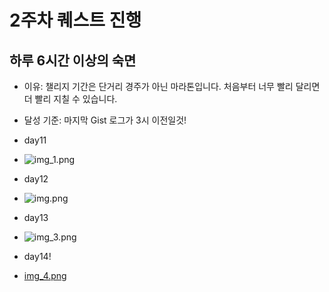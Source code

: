 # 2주차 퀘스트 진행
## 하루 6시간 이상의 숙면

- 이유: 챌리지 기간은 단거리 경주가 아닌 마라톤입니다. 처음부터 너무 빨리 달리면 더 빨리 지칠 수 있습니다.
- 달성 기준: 마지막 Gist 로그가 3시 이전일것!

- day11
- ![img_1.png](img_1.png)
- day12
- ![img.png](img.png)
- day13
- ![img_3.png](img_3.png)
- day14!
- [img_4.png](img_4.png)